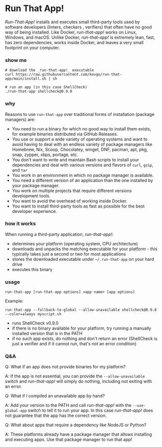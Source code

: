 # Run That App!

_Run-That-App!_ installs and executes small third-party tools used by software
developers (linters, checkers , verifiers) that often have no good way of being
installed. Like Docker, _run-that-app!_ works on Linux, Windows, and macOS.
Unlike Docker, _run-that-app!_ is extremely lean, fast, has zero dependencies,
works inside Docker, and leaves a very small footprint on your computer.

### show me

```
# download the _run-that-app!_ executable
curl https://raw.githubusercontent.com/kevgo/run-that-app/main/install.sh | sh

# run an app (in this case ShellCheck)
./run-that-app shellcheck@0.9.0
```

### why

Reasons to use `run-that-app` over traditional forms of installation (package
managers) are:

- You need to run a binary for which no good way to install them exists, for
  example binaries distributed via GitHub Releases.
- You use or support a wide variety of operating systems and want to avoid
  having to deal with an endless variety of package managers like Homebrew, Nix,
  Scoop, Chocolatey, winget, DNF, pacman, apt, pkg, snap, zypper, xbps, portage,
  etc.
- You don't want to write and maintain Bash scripts to install your dependencies
  and deal with various versions and flavors of `curl`, `gzip`, and `tar`
- You work in an environment in which no package manager is available.
- You need a different version of an application than the one installed by your
  package manager.
- You work on multiple projects that require different versions development
  tools.
- You want to avoid the overhead of working inside Docker.
- You want to install third-party tools as fast as possible for the best
  developer experience.

### how it works

When running a third-party application, _run-that-app!_:

- determines your platform (operating system, CPU architecture)
- downloads and unpacks the matching executable for your platform - this
  typically takes just a second or two for most applications
- stores the downloaded executable under `~/.run-that-app` on your hard drive
- executes this binary

### usage

```
run-that-app [run-that-app options] <app name> [app options]
```

Example:

```
run-that-app --fallback-to-global --allow-unavailable shellcheck@0.9.0 --color=always myscript.sh
```

- runs ShellCheck v0.9.0
- if there is no binary available for your platform, try running a manually
  installed version that is in the PATH
- if no such app exists, do nothing and don't return an error (ShellCheck is
  just a verifier and if it cannot run, that's not an error condition)

### Q&A

Q: What if an app does not provide binaries for my platform?

A: If the app is not essential, you can provide the `--allow-unavailable` switch
and _run-that-app!_ will simply do nothing, including not exiting with an error.

Q: What if I compiled an unavailable app by hand?

A: Add your version to the PATH and call _run-that-app!_ with the
`--use-global-app` switch to tell it to run your app. In this case
_run-that-app!_ does not guarantee that the app has the correct version.

Q: What about apps that require a dependency like NodeJS or Python?

A: These platforms already have a package manager that allows installing and
executing apps. Use that package manager to run that app!
